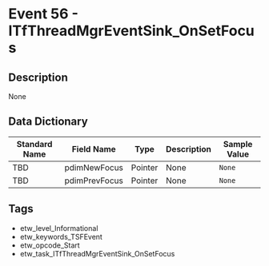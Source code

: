 # Event 56 - ITfThreadMgrEventSink_OnSetFocus

## Description
None

## Data Dictionary
|Standard Name|Field Name|Type|Description|Sample Value|
|---|---|---|---|---|
|TBD|pdimNewFocus|Pointer|None|`None`|
|TBD|pdimPrevFocus|Pointer|None|`None`|

## Tags
* etw_level_Informational
* etw_keywords_TSFEvent
* etw_opcode_Start
* etw_task_ITfThreadMgrEventSink_OnSetFocus
